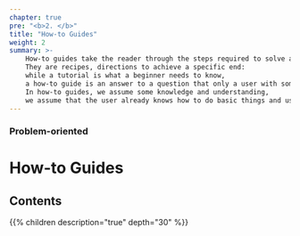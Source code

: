 ```yaml
---
chapter: true
pre: "<b>2. </b>"
title: "How-to Guides"
weight: 2
summary: >-
    How-to guides take the reader through the steps required to solve a real-world problem.
    They are recipes, directions to achieve a specific end:
    while a tutorial is what a beginner needs to know,
    a how-to guide is an answer to a question that only a user with some experience could even formulate.
    In how-to guides, we assume some knowledge and understanding,
    we assume that the user already knows how to do basic things and use basic tools.
---
```



### Problem-oriented

# How-to Guides

## Contents

{{% children description="true" depth="30" %}}
